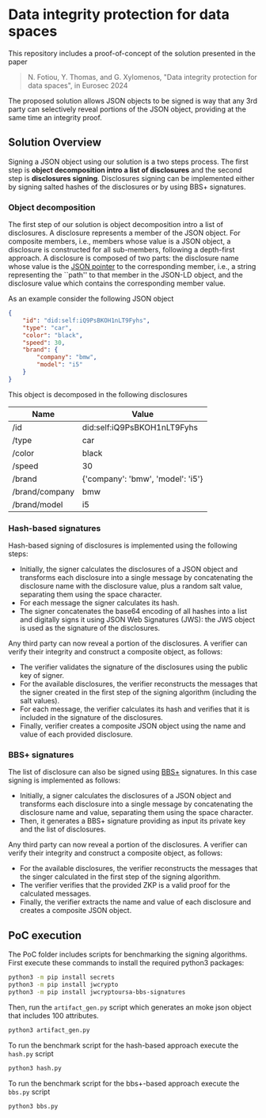 # Data integrity protection for data spaces
This repository includes a proof-of-concept of the solution presented in the paper

> N. Fotiou, Y. Thomas, and G. Xylomenos, "Data integrity protection for data spaces", in Eurosec 2024

The proposed solution allows JSON objects to be signed is way that any 3rd party can
selectively reveal portions of the JSON object, providing at the same time an integrity
proof.

## Solution Overview
Signing a JSON object using our solution is a two steps process. The first step
is **object decomposition intro a list of disclosures** and the second step is
**disclosures signing**. Disclosures signing can be implemented either by signing 
salted hashes of the disclosures or by using BBS+ signatures.

### Object decomposition
The first step of our solution is object decomposition intro a list of disclosures. 
A disclosure represents a member of the JSON object. For composite members, i.e., members
whose value is a JSON object, a disclosure is constructed for all sub-members, following 
a depth-first approach. A disclosure is composed of two parts: the disclosure name 
whose value is the [JSON pointer](https://datatracker.ietf.org/doc/html/rfc6901) to 
the corresponding member, i.e., a string representing the ``path'' to that member in the
JSON-LD object, and the disclosure value which contains the corresponding member value. 

As an example consider the following JSON object

```JSON
{
    "id": "did:self:iQ9PsBKOH1nLT9Fyhs",
    "type": "car",
    "color": "black",
    "speed": 30,
    "brand": {
        "company": "bmw",
        "model": "i5"
    }
}
```
This object is decomposed in the following disclosures

| Name | Value |
| --- | --- |
| /id | did:self:iQ9PsBKOH1nLT9Fyhs |
| /type | car |
| /color | black |
| /speed | 30 |
| /brand | {'company': 'bmw', 'model': 'i5'} |
| /brand/company | bmw |
| /brand/model | i5 |

### Hash-based signatures
Hash-based signing of disclosures is implemented using the following steps:

* Initially, the signer calculates the disclosures of a JSON object and transforms 
each disclosure into a single message by concatenating the disclosure name with 
the disclosure value, plus a random salt value, separating them using the space character. 
* For each message the signer calculates its hash.
* The signer concatenates the base64 encoding of all hashes into a list 
and digitally signs it using JSON Web Signatures (JWS): the JWS object is used as the signature of the disclosures. 

Any third party can now reveal a portion of the disclosures. A verifier can verify 
their integrity and construct a composite object, as follows:

* The verifier validates the signature of the disclosures using the public key of signer.
* For the available disclosures, the verifier reconstructs the messages that the signer 
created in the first step of the signing algorithm (including the salt values).
* For each message, the verifier calculates its hash and verifies that it is included in the signature of the disclosures.
* Finally, verifier creates a composite JSON object using the name and value of each provided disclosure. 

### BBS+ signatures
The list of disclosure can also be signed using [BBS+](https://www.ietf.org/archive/id/draft-irtf-cfrg-bbs-signatures-04.html)
signatures. In this case signing is implemented as follows:

* Initially, a signer calculates the disclosures of a JSON object and transforms 
each disclosure into a single message by concatenating the disclosure name and value, 
separating them using the space character. 
* Then, it generates a BBS+ signature providing as input its private key and the list of disclosures. 


Any third party can now reveal a portion of the disclosures. A verifier can verify 
their integrity and construct a composite object, as follows:

* For the available disclosures, the verifier reconstructs the messages that the 
singer calculated in the first step of the signing algorithm.
* The verifier verifies that the provided ZKP is a valid proof for the calculated messages.
* Finally, the verifier extracts the name and value of each disclosure and creates a composite JSON object. 

## PoC execution
The PoC folder includes scripts for benchmarking the signing algorithms. 
First execute these commands to install the required python3 packages:

```bash
python3 -m pip install secrets
python3 -m pip install jwcrypto
python3 -m pip install jwcryptoursa-bbs-signatures
```

Then, run the `artifact_gen.py` script which generates an moke json object that 
includes 100 attributes.

```bash
python3 artifact_gen.py
```

To run the benchmark script for the hash-based approach execute the `hash.py` script

```bash
python3 hash.py
```

To run the benchmark script for the bbs+-based approach execute the `bbs.py` script

```bash
python3 bbs.py
```
